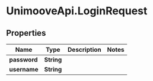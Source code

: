 # UnimooveApi.LoginRequest

## Properties
Name | Type | Description | Notes
------------ | ------------- | ------------- | -------------
**password** | **String** |  | 
**username** | **String** |  | 


